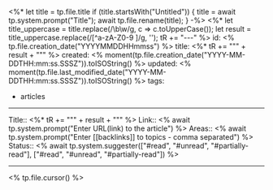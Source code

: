 
<%* let title = tp.file.title
  if (title.startsWith("Untitled")) {
    title = await tp.system.prompt("Title");
    await tp.file.rename(title);
  } 
-%>
<%*
  let title_uppercase = title.replace(/\b\w/g, c => c.toUpperCase());
  let result = title_uppercase.replace(/[^a-zA-Z0-9 ]/g, '');
  tR += "---"
%>
id: <% tp.file.creation_date("YYYYMMDDHHmmss") %>
title:  <%* tR += "\"" + result + "\"" %>
created: <% moment(tp.file.creation_date("YYYY-MM-DDTHH:mm:ss.SSSZ")).toISOString() %>
updated: <% moment(tp.file.last_modified_date("YYYY-MM-DDTHH:mm:ss.SSSZ")).toISOString() %>
tags:
  - articles
---

Title:: <%* tR += "\"" + result + "\"" %>
Link:: <% await tp.system.prompt("Enter URL(link) to the article") %>
Areas:: <% await tp.system.prompt("Enter [[backlinks]] to topics - comma separated") %>
Status:: <% await tp.system.suggester(["#read", "#unread", "#partially-read"], ["#read", "#unread", "#partially-read"]) %>

---

<% tp.file.cursor() %>